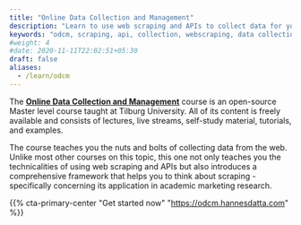 ```yaml
---
title: "Online Data Collection and Management"
description: "Learn to use web scraping and APIs to collect data for your empirical research project."
keywords: "odcm, scraping, api, collection, webscraping, data collection"
#weight: 4
#date: 2020-11-11T22:02:51+05:30
draft: false
aliases:
  - /learn/odcm
---
```


The **[Online Data Collection and Management](https://odcm.hannesdatta.com)** course is an open-source Master level course taught at Tilburg University. All of its content is freely available and consists of lectures, live streams, self-study material, tutorials, and examples.

The course teaches you the nuts and bolts of collecting data from the web. Unlike most other courses on this topic, this one not only teaches you the technicalities of using web scraping and APIs but also introduces a comprehensive framework that helps you to think about scraping - specifically concerning its application in academic marketing research.

{{% cta-primary-center "Get started now" "https://odcm.hannesdatta.com" %}}
